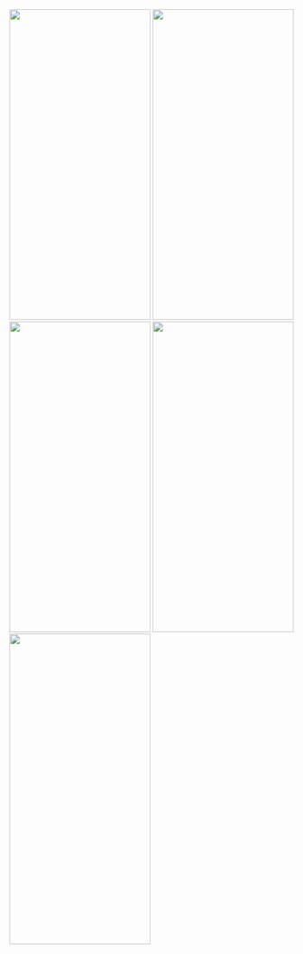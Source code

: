 
<img src="https://github.com/gaurav-afk/restaurant-rating-ios-app/assets/65609530/0f28bc1e-4ca9-4872-a5c8-29bee7826f30" width="250" height="550">
<img src="https://github.com/gaurav-afk/restaurant-rating-ios-app/assets/65609530/d5816ab9-f3ff-42ad-b2e7-fb70206a3054" width="250" height="550">
<img src="https://github.com/gaurav-afk/restaurant-rating-ios-app/assets/65609530/af94b321-0bbd-4594-8866-79359682fae5" width="250" height="550">
<img src="https://github.com/gaurav-afk/restaurant-rating-ios-app/assets/65609530/d022ee8d-90ce-4edd-88d9-d7c9f174f5e8" width="250" height="550">
<img src="https://github.com/gaurav-afk/restaurant-rating-ios-app/assets/65609530/a84f537d-25dc-476e-9022-cf4ce2ad80dc" width="250" height="550">

